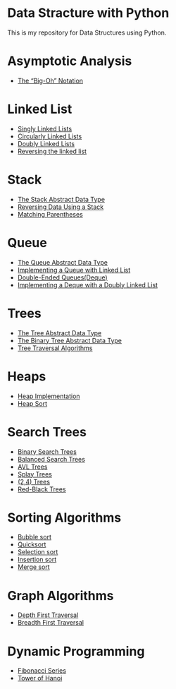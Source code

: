 # Data Stracture with Python
This is my repository for Data Structures using Python.
# Asymptotic Analysis
* [The “Big-Oh” Notation]()

# Linked List

* [Singly Linked Lists](LinkedList/Linked_list.py)
* [Circularly Linked Lists]()
* [Doubly Linked Lists]()
* [Reversing the linked list]()

# Stack

* [The Stack Abstract Data Type](Stack/Stack.py)
* [Reversing Data Using a Stack]()
* [Matching Parentheses]()

# Queue

* [The Queue Abstract Data Type](Queue/Queue.py)
* [Implementing a Queue with Linked List]()
* [Double-Ended Queues(Deque)]()
* [Implementing a Deque with a Doubly Linked List]()

# Trees

* [The Tree Abstract Data Type]()
* [The Binary Tree Abstract Data Type]()
* [Tree Traversal Algorithms]()

# Heaps

* [Heap Implementation]()
* [Heap Sort]()

# Search Trees

* [Binary Search Trees]()
* [ Balanced Search Trees]()
* [ AVL Trees]()
* [ Splay Trees]()
* [(2,4) Trees]()
* [Red-Black Trees]()

# Sorting Algorithms

* [Bubble sort]()
* [Quicksort]()
* [Selection sort]()
* [Insertion sort]()
* [Merge sort]()

# Graph Algorithms

* [Depth First Traversal]()
* [Breadth First Traversal]()

# Dynamic Programming

* [Fibonacci Series]()
* [Tower of Hanoi]()
